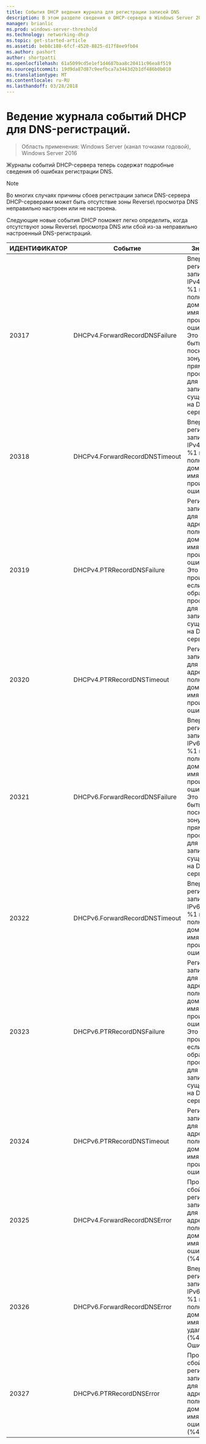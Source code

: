 ```yaml
---
title: События DHCP ведения журнала для регистрации записей DNS
description: В этом разделе сведения о DHCP-сервера в Windows Server 2016 в журнале событий.
manager: brianlic
ms.prod: windows-server-threshold
ms.technology: networking-dhcp
ms.topic: get-started-article
ms.assetid: beb8c188-6fcf-4520-8825-d17f8ee9fb04
ms.author: pashort
author: shortpatti
ms.openlocfilehash: 61a5099cd5e1ef1d4687baa8c20411c96ea8f519
ms.sourcegitcommit: 19d9da87d87c9eefbca7a3443d2b1df486b0b010
ms.translationtype: MT
ms.contentlocale: ru-RU
ms.lasthandoff: 03/28/2018
---
```

# <a name="dhcp-logging-events-for-dns-registrations"></a>Ведение журнала событий DHCP для DNS-регистраций.

>Область применения: Windows Server (канал точками годовой), Windows Server 2016

Журналы событий DHCP-сервера теперь содержат подробные сведения об ошибках регистрации DNS.

>[!NOTE]
>Во многих случаях причины сбоев регистрации записи DNS-сервера DHCP-серверами может быть отсутствие зоны Reverse\ просмотра DNS неправильно настроен или не настроена.

Следующие новые события DHCP поможет легко определить, когда отсутствуют зоны Reverse\ просмотра DNS или сбой из-за неправильно настроенный DNS-регистраций.

|ИДЕНТИФИКАТОР|Событие|Значение|
|-----|--------------------|--------------------------------------------------------|
|20317|DHCPv4.ForwardRecordDNSFailure|Вперед регистрации записи для IPv4-адрес %1 и полное доменное имя %2 произошла ошибка %3. Это может быть, поскольку зону прямого просмотра для этой записи не существует на DNS-сервере.|
|20318|DHCPv4.ForwardRecordDNSTimeout|Вперед регистрации записи для IPv4-адрес %1 и полное доменное имя %2 произошла ошибка %3.|
|20319|DHCPv4.PTRRecordDNSFailure|Регистрации записей PTR для IPv4-адрес %1 и полное доменное имя %2 произошла ошибка %3. Это может произойти, если зона обратного просмотра для этой записи не существует на DNS-сервере.|
|20320|DHCPv4.PTRRecordDNSTimeout|Регистрации записей PTR для IPv4-адрес %1 и полное доменное имя %2 произошла ошибка %3.|
|20321|DHCPv6.ForwardRecordDNSFailure|Вперед регистрации записи для IPv6-адрес %1 и полное доменное имя %2 произошла ошибка %3. Это может быть, поскольку зону прямого просмотра для этой записи не существует на DNS-сервере.|
|20322|DHCPv6.ForwardRecordDNSTimeout|Вперед регистрации записи для IPv6-адрес %1 и полное доменное имя %2 произошла ошибка %3.|
|20323|DHCPv6.PTRRecordDNSFailure|Регистрации записей PTR для IPv6-адрес %1 и полное доменное имя %2 произошла ошибка %3. Это может произойти, если зона обратного просмотра для этой записи не существует на DNS-сервере.|
|20324|DHCPv6.PTRRecordDNSTimeout|Регистрации записей PTR для IPv6-адрес %1 и полное доменное имя %2 произошла ошибка %3.|
|20325|DHCPv4.ForwardRecordDNSError|Произошел сбой регистрации записей PTR для IPv4-адрес %1 и полное доменное имя %2 ошибка %3 \(%4\).|
|20326|DHCPv6.ForwardRecordDNSError|Вперед регистрации записи для IPv6-адрес %1 и полное доменное имя %2 не удалось \(%4\) Ошибка %3|
|20327|DHCPv6.PTRRecordDNSError|Произошел сбой регистрации записей PTR для IPv6-адрес %1 и полное доменное имя %2 ошибка %3 \(%4\).|

